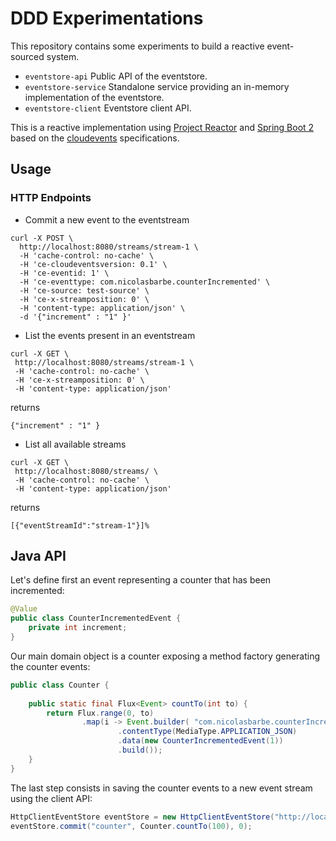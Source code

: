 # DDD Experimentations  

This repository contains some experiments to build a reactive event-sourced system.
- `eventstore-api` Public API of the eventstore.
- `eventstore-service`  Standalone service providing an in-memory implementation of the eventstore.
- `eventstore-client` Eventstore client API.

This is a reactive implementation using [Project Reactor](https://projectreactor.io/) and [Spring Boot 2](https://projects.spring.io/spring-boot/) based on the [cloudevents](www.cloudevents.io) specifications.


## Usage  

### HTTP Endpoints

- Commit a new event to the eventstream
```$sh
curl -X POST \
  http://localhost:8080/streams/stream-1 \
  -H 'cache-control: no-cache' \
  -H 'ce-cloudeventsversion: 0.1' \
  -H 'ce-eventid: 1' \
  -H 'ce-eventtype: com.nicolasbarbe.counterIncremented' \
  -H 'ce-source: test-source' \
  -H 'ce-x-streamposition: 0' \
  -H 'content-type: application/json' \
  -d '{"increment" : "1" }'
```

- List the events present in an eventstream
```
curl -X GET \
 http://localhost:8080/streams/stream-1 \
 -H 'cache-control: no-cache' \
 -H 'ce-x-streamposition: 0' \
 -H 'content-type: application/json' 
```
returns
```
{"increment" : "1" }
```
- List all available streams
```
curl -X GET \
 http://localhost:8080/streams/ \
 -H 'cache-control: no-cache' \
 -H 'content-type: application/json' 
```
returns
```
[{"eventStreamId":"stream-1"}]%
```

## Java API
Let's define first an event representing a counter that has been incremented:
```java
@Value
public class CounterIncrementedEvent {
    private int increment;
}
```
Our main domain object is a counter exposing a method factory generating the counter events:
```java
public class Counter {
    
    public static final Flux<Event> countTo(int to) {
        return Flux.range(0, to)
                .map(i -> Event.builder( "com.nicolasbarbe.counterIncremented", "0.1", URI.create("test"), UUID.randomUUID().toString())
                        .contentType(MediaType.APPLICATION_JSON)
                        .data(new CounterIncrementedEvent(1))
                        .build());
    }
}
```
The last step consists in saving the counter events to a new event stream using the client API:
```java
HttpClientEventStore eventStore = new HttpClientEventStore("http://localhost:8080"); 
eventStore.commit("counter", Counter.countTo(100), 0);
```
